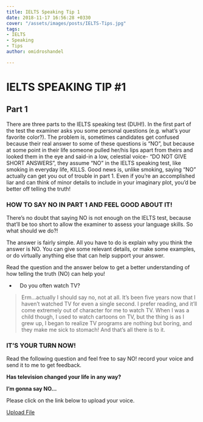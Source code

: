 ```yaml
---
title: IELTS Speaking Tip 1
date: 2018-11-17 16:56:28 +0330
cover: "/assets/images/posts/IELTS-Tips.jpg"
tags:
- IELTS
- Speaking
- Tips
author: omidroshandel

---
```

# IELTS SPEAKING TIP #1

## Part 1

There are three parts to the IELTS speaking test (DUH!). In the first part of the test the examiner asks you some personal questions (e.g. what’s your favorite color?). The problem is, sometimes candidates get confused because their real answer to some of these questions is “NO”, but because at some point in their life someone pulled her/his lips apart from theirs and looked them in the eye and said-in a low, celestial voice- “DO NOT GIVE SHORT ANSWERS”, they assume “NO” in the IELTS speaking test, like smoking in everyday life, KILLS. Good news is, unlike smoking, saying “NO” actually can get you out of trouble in part 1. Even if you’re an accomplished liar and can think of minor details to include in your imaginary plot, you’d be better off telling the truth!

### HOW TO SAY NO IN PART 1 AND FEEL GOOD ABOUT IT!

There’s no doubt that saying NO is not enough on the IELTS test, because that’ll be too short to allow the examiner to assess your language skills. So what should we do?! 

The answer is fairly simple. All you have to do is explain why you think the answer is NO. You can give some relevant details, or make some examples, or do virtually anything else that can help support your answer.  

Read the question and the answer below to get a better understanding of how telling the truth (NO) can help you!

*    Do you often watch TV? 

> Erm…actually I should say no, not at all. It’s been five years now that I haven’t watched TV for even a single second. I prefer reading, and it’ll come extremely out of character for me to watch TV. When I was a child though, I used to watch cartoons on TV, but the thing is as I grew up, I began to realize TV programs are nothing but boring, and they make me sick to stomach! And that’s all there is to it. 

### IT’S YOUR TURN NOW!

Read the following question and feel free to say NO! record your voice and send it to me to get feedback.

**Has television changed your life in any way?**

**I’m gonna say NO…**

Please click on the link below to upload your voice.

[Upload File](https://goo.gl/forms/QVnmbAO3JXnXKrSJ3)